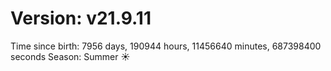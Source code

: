 # Version: v21.9.11
Time since birth: 7956 days, 190944 hours, 11456640 minutes, 687398400 seconds
Season: Summer ☀️
